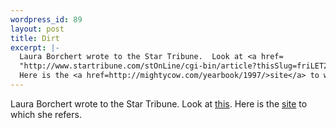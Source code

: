```yaml
--- 
wordpress_id: 89
layout: post
title: Dirt
excerpt: |-
  Laura Borchert wrote to the Star Tribune.  Look at <a href=
  "http://www.startribune.com/stOnLine/cgi-bin/article?thisSlug=friLET23">this</a>.
  Here is the <a href=http://mightycow.com/yearbook/1997/>site</a> to which she refers.
---
```

Laura Borchert wrote to the Star Tribune.  Look at <a href=
"http://www.startribune.com/stOnLine/cgi-bin/article?thisSlug=friLET23">this</a>.
Here is the <a href=http://mightycow.com/yearbook/1997/>site</a> to which she refers.
